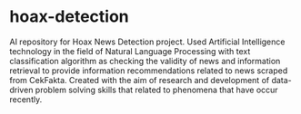 # hoax-detection
AI repository for Hoax News Detection project. Used Artificial Intelligence technology in the field of Natural Language Processing with text classification algorithm as checking the validity of news and information retrieval to provide information recommendations related to news scraped from CekFakta. Created with the aim of research and development of data-driven problem solving skills that related to phenomena that have occur recently.

